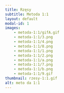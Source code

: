 ```yaml
---
title: Rzęsy
subtitle: Metoda 1:1
layout: default
modal-id: 1
images: 
    - metoda-1:1/gifA.gif
    - metoda-1:1/3.png
    - metoda-1:1/4.png
    - metoda-1:1/8.png
    - metoda-1:1/1.png
    - metoda-1:1/2.png
    - metoda-1:1/a.png
    - metoda-1:1/7.png
    - metoda-1:1/b.png
    - metoda-1:1/9.gif
thumbnail: rzesy-1:1.gif
alt: meto da 1:1
---
```

